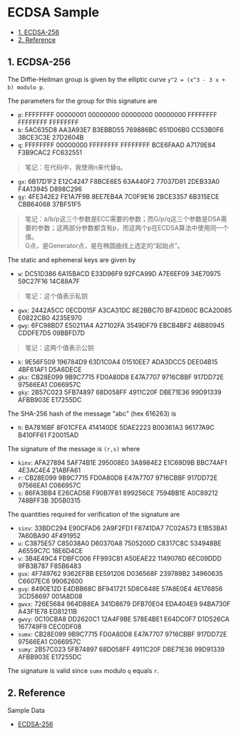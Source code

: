 # ECDSA Sample

<!-- TOC -->

- [1. ECDSA-256](#1-ecdsa-256)
- [2. Reference](#2-reference)

<!-- /TOC -->

## 1. ECDSA-256

The Diffie-Hellman group is given by the elliptic curve `y^2 = (x^3 - 3 x + b) modulo p`.

The parameters for the group for this signature are

- `p`: FFFFFFFF 00000001 00000000 00000000 00000000 FFFFFFFF FFFFFFFF FFFFFFFF
- `b`: 5AC635D8 AA3A93E7 B3EBBD55 769886BC 651D06B0 CC53B0F6 3BCE3C3E 27D2604B
- `q`: FFFFFFFF 00000000 FFFFFFFF FFFFFFFF BCE6FAAD A7179E84 F3B9CAC2 FC632551

> 笔记：在代码中，我使用n来代替q。

- `gx`: 6B17D1F2 E12C4247 F8BCE6E5 63A440F2 77037D81 2DEB33A0 F4A13945 D898C296
- `gy`: 4FE342E2 FE1A7F9B 8EE7EB4A 7C0F9E16 2BCE3357 6B315ECE CBB64068 37BF51F5

> 笔记：a/b/p这三个参数是ECC需要的参数；而G/p/q这三个参数是DSA需要的参数；这两部分参数都含有p，而这两个p在ECDSA算法中使用同一个值。  
> G点，是Generator点，是在椭圆曲线上选定的“起始点”。

The static and ephemeral keys are given by

- `w`: DC51D386 6A15BACD E33D96F9 92FCA99D A7E6EF09 34E70975 59C27F16 14C88A7F

> 笔记：这个值表示私钥

- `gwx`: 2442A5CC 0ECD015F A3CA31DC 8E2BBC70 BF42D60C BCA20085 E0822CB0 4235E970
- `gwy`: 6FC98BD7 E50211A4 A27102FA 3549DF79 EBCB4BF2 46B80945 CDDFE7D5 09BBFD7D

> 笔记：这两个值表示公钥

- `k`: 9E56F509 196784D9 63D1C0A4 01510EE7 ADA3DCC5 DEE04B15 4BF61AF1 D5A6DECE
- `gkx`: CB28E099 9B9C7715 FD0A80D8 E47A7707 9716CBBF 917DD72E 97566EA1 C066957C
- `gky`: 2B57C023 5FB74897 68D058FF 4911C20F DBE71E36 99D91339 AFBB903E E17255DC

The SHA-256 hash of the message "abc" (hex 616263) is

- `h`: BA7816BF 8F01CFEA 414140DE 5DAE2223 B00361A3 96177A9C B410FF61 F20015AD

The signature of the message is `(r,s)` where

- `kinv`: AFA27894 5AF74B1E 295008E0 3A8984E2 E1C69D9B BBC74AF1 4E3AC4E4 21ABFA61
- `r`: CB28E099 9B9C7715 FD0A80D8 E47A7707 9716CBBF 917DD72E 97566EA1 C066957C
- `s`: 86FA3BB4 E26CAD5B F90B7F81 899256CE 7594BB1E A0C89212 748BFF3B 3D5B0315

The quantities required for verification of the signature are

- `sinv`: 33BDC294 E90CFAD6 2A9F2FD1 F8741DA7 7C02A573 E1B53BA1 7A60BA90 4F491952
- `u`: C3875E57 C85038A0 D60370A8 7505200D C8317C8C 534948BE A6559C7C 18E6D4CE
- `v`: 3B4E49C4 FDBFC006 FF993C81 A50EAE22 1149076D 6EC09DDD 9FB3B787 F85B6483
- `gux`: 4F749762 9362EFBB EE591206 D036568F 239789B2 34960635 C6607EC6 99062600
- `guy`: 8490E12D E4DBB68C BF941721 5D8C648E 57A8E0E4 4E176856 3CD58697 001A8D08
- `gwvx`: 726E5684 964DB8EA 341D8679 DFB70E04 EDA404E9 94BA730F A43F1E78 ED81211B
- `gwvy`: 0C10CBA8 DD2620C1 12A4F9BE 578E4BE1 E64DC0F7 D1D526CA 167749F9 CEC0DF08
- `sumx`: CB28E099 9B9C7715 FD0A80D8 E47A7707 9716CBBF 917DD72E 97566EA1 C066957C
- `sumy`: 2B57C023 5FB74897 68D058FF 4911C20F DBE71E36 99D91339 AFBB903E E17255DC

The signature is valid since `sumx` modulo `q` equals `r`.

## 2. Reference

Sample Data

- [ECDSA-256](https://tools.ietf.org/html/rfc4754#section-8)

